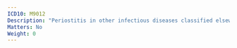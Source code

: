 ```yaml
---
ICD10: M9012
Description: "Periostitis in other infectious diseases classified elsewhere: Upper arm"
Matters: No
Weight: 0
---
```

